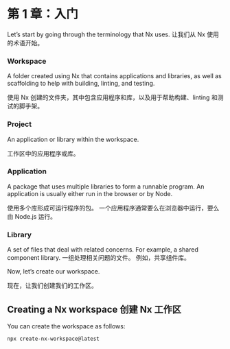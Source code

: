 # 第 1 章：入门

Let’s start by going through the terminology that Nx uses.
让我们从 Nx 使用的术语开始。

###  Workspace
A folder created using Nx that contains applications and libraries, as well as scaffolding to help with building, linting, and testing.

使用 Nx 创建的文件夹，其中包含应用程序和库，以及用于帮助构建、linting 和测试的脚手架。

### Project

An application or library within the workspace.

工作区中的应用程序或库。

###  Application
A package that uses multiple libraries to form a runnable program. An
application is usually either run in the browser or by Node.

使用多个库形成可运行程序的包。 一个应用程序通常要么在浏览器中运行，要么由 Node.js 运行。

### Library
A set of files that deal with related concerns. For example, a shared component library.
一组处理相关问题的文件。 例如，共享组件库。

Now, let’s create our workspace.

现在，让我们创建我们的工作区。

## Creating a Nx workspace 创建 Nx 工作区

You can create the workspace as follows:

``` shell
npx create-nx-workspace@latest
```





